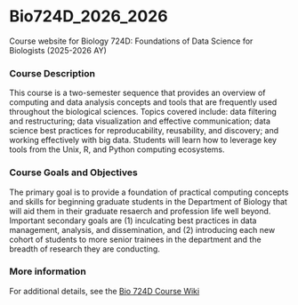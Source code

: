 # Bio724D_2026_2026

Course website for Biology 724D: Foundations of Data Science for Biologists (2025-2026 AY)


### Course Description

This course is a two-semester sequence that provides an overview of computing and data analysis concepts and tools that are frequently used throughout the biological sciences. Topics covered include: data filtering and restructuring; data visualization and effective communication; data science best practices for reproducability, reusability, and discovery; and working effectively with big data. Students will learn how to leverage key tools from the Unix, R, and Python computing ecosystems.

### Course Goals and Objectives

The primary goal is to provide a foundation of practical computing concepts and skills for beginning graduate students in the Department of Biology that will aid them in their graduate resaerch and profession life well beyond. Important secondary goals are (1) inculcating best practices in data management, analysis, and dissemination, and (2) introducing each new cohort of students to more senior trainees in the department and the breadth of research they are conducting.

### More information

For additional details, see the [Bio 724D Course Wiki](https://github.com/Bio724D/Bio724D_2025_2026/wiki)
